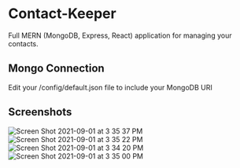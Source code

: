 # Contact-Keeper

Full MERN (MongoDB, Express, React) application for managing your contacts. 

## Mongo Connection

Edit your /config/default.json file to include your MongoDB URI

## Screenshots

![Screen Shot 2021-09-01 at 3 35 37 PM](https://user-images.githubusercontent.com/83841353/131742910-e988d96a-49cf-49e4-b898-c95ae78ae0fb.png)
![Screen Shot 2021-09-01 at 3 35 22 PM](https://user-images.githubusercontent.com/83841353/131742917-1aa7559c-4ae3-4944-b407-8c51431c6ab5.png)
![Screen Shot 2021-09-01 at 3 34 20 PM](https://user-images.githubusercontent.com/83841353/131742931-fed17145-4d4d-4f11-9b44-bd71b37b816a.png)
![Screen Shot 2021-09-01 at 3 35 00 PM](https://user-images.githubusercontent.com/83841353/131742924-c557bfa9-56bd-44ac-9517-6e35e2bd1a68.png)
